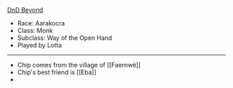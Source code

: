  [DnD Beyond](https://www.dndbeyond.com/characters/77693085)

- Race: Aarakocra 
- Class: Monk
- Subclass: Way of the Open Hand
- Played by Lotta
---
- Chip comes from the village of [[Faernwë]]
- Chip's best friend is [[Eba]]
- 